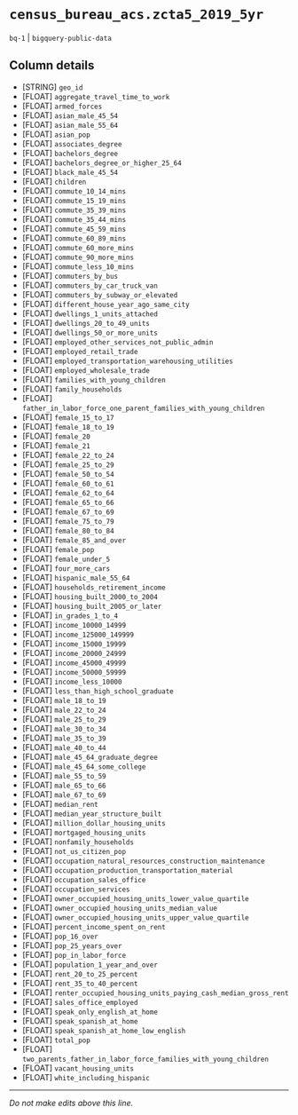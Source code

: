 # `census_bureau_acs.zcta5_2019_5yr`
`bq-1` | `bigquery-public-data`

## Column details
* [STRING]    `geo_id`
* [FLOAT]     `aggregate_travel_time_to_work`
* [FLOAT]     `armed_forces`
* [FLOAT]     `asian_male_45_54`
* [FLOAT]     `asian_male_55_64`
* [FLOAT]     `asian_pop`
* [FLOAT]     `associates_degree`
* [FLOAT]     `bachelors_degree`
* [FLOAT]     `bachelors_degree_or_higher_25_64`
* [FLOAT]     `black_male_45_54`
* [FLOAT]     `children`
* [FLOAT]     `commute_10_14_mins`
* [FLOAT]     `commute_15_19_mins`
* [FLOAT]     `commute_35_39_mins`
* [FLOAT]     `commute_35_44_mins`
* [FLOAT]     `commute_45_59_mins`
* [FLOAT]     `commute_60_89_mins`
* [FLOAT]     `commute_60_more_mins`
* [FLOAT]     `commute_90_more_mins`
* [FLOAT]     `commute_less_10_mins`
* [FLOAT]     `commuters_by_bus`
* [FLOAT]     `commuters_by_car_truck_van`
* [FLOAT]     `commuters_by_subway_or_elevated`
* [FLOAT]     `different_house_year_ago_same_city`
* [FLOAT]     `dwellings_1_units_attached`
* [FLOAT]     `dwellings_20_to_49_units`
* [FLOAT]     `dwellings_50_or_more_units`
* [FLOAT]     `employed_other_services_not_public_admin`
* [FLOAT]     `employed_retail_trade`
* [FLOAT]     `employed_transportation_warehousing_utilities`
* [FLOAT]     `employed_wholesale_trade`
* [FLOAT]     `families_with_young_children`
* [FLOAT]     `family_households`
* [FLOAT]     `father_in_labor_force_one_parent_families_with_young_children`
* [FLOAT]     `female_15_to_17`
* [FLOAT]     `female_18_to_19`
* [FLOAT]     `female_20`
* [FLOAT]     `female_21`
* [FLOAT]     `female_22_to_24`
* [FLOAT]     `female_25_to_29`
* [FLOAT]     `female_50_to_54`
* [FLOAT]     `female_60_to_61`
* [FLOAT]     `female_62_to_64`
* [FLOAT]     `female_65_to_66`
* [FLOAT]     `female_67_to_69`
* [FLOAT]     `female_75_to_79`
* [FLOAT]     `female_80_to_84`
* [FLOAT]     `female_85_and_over`
* [FLOAT]     `female_pop`
* [FLOAT]     `female_under_5`
* [FLOAT]     `four_more_cars`
* [FLOAT]     `hispanic_male_55_64`
* [FLOAT]     `households_retirement_income`
* [FLOAT]     `housing_built_2000_to_2004`
* [FLOAT]     `housing_built_2005_or_later`
* [FLOAT]     `in_grades_1_to_4`
* [FLOAT]     `income_10000_14999`
* [FLOAT]     `income_125000_149999`
* [FLOAT]     `income_15000_19999`
* [FLOAT]     `income_20000_24999`
* [FLOAT]     `income_45000_49999`
* [FLOAT]     `income_50000_59999`
* [FLOAT]     `income_less_10000`
* [FLOAT]     `less_than_high_school_graduate`
* [FLOAT]     `male_18_to_19`
* [FLOAT]     `male_22_to_24`
* [FLOAT]     `male_25_to_29`
* [FLOAT]     `male_30_to_34`
* [FLOAT]     `male_35_to_39`
* [FLOAT]     `male_40_to_44`
* [FLOAT]     `male_45_64_graduate_degree`
* [FLOAT]     `male_45_64_some_college`
* [FLOAT]     `male_55_to_59`
* [FLOAT]     `male_65_to_66`
* [FLOAT]     `male_67_to_69`
* [FLOAT]     `median_rent`
* [FLOAT]     `median_year_structure_built`
* [FLOAT]     `million_dollar_housing_units`
* [FLOAT]     `mortgaged_housing_units`
* [FLOAT]     `nonfamily_households`
* [FLOAT]     `not_us_citizen_pop`
* [FLOAT]     `occupation_natural_resources_construction_maintenance`
* [FLOAT]     `occupation_production_transportation_material`
* [FLOAT]     `occupation_sales_office`
* [FLOAT]     `occupation_services`
* [FLOAT]     `owner_occupied_housing_units_lower_value_quartile`
* [FLOAT]     `owner_occupied_housing_units_median_value`
* [FLOAT]     `owner_occupied_housing_units_upper_value_quartile`
* [FLOAT]     `percent_income_spent_on_rent`
* [FLOAT]     `pop_16_over`
* [FLOAT]     `pop_25_years_over`
* [FLOAT]     `pop_in_labor_force`
* [FLOAT]     `population_1_year_and_over`
* [FLOAT]     `rent_20_to_25_percent`
* [FLOAT]     `rent_35_to_40_percent`
* [FLOAT]     `renter_occupied_housing_units_paying_cash_median_gross_rent`
* [FLOAT]     `sales_office_employed`
* [FLOAT]     `speak_only_english_at_home`
* [FLOAT]     `speak_spanish_at_home`
* [FLOAT]     `speak_spanish_at_home_low_english`
* [FLOAT]     `total_pop`
* [FLOAT]     `two_parents_father_in_labor_force_families_with_young_children`
* [FLOAT]     `vacant_housing_units`
* [FLOAT]     `white_including_hispanic`

-------------------------------------------------------------------------------
*Do not make edits above this line.*
